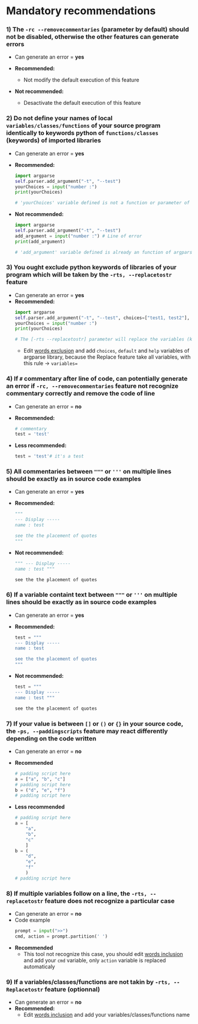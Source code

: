 # Mandatory recommendations  


### 1) The `-rc --removecommentaries` (parameter by default) should not be disabled, otherwise the other features can generate errors
- Can generate an error = **yes**
- **Recommended:**
    - Not modify the default execution of this feature

- **Not recommended:**
    - Desactivate the default execution of this feature


### 2) Do not define your names of local `variables/classes/functions` of your source program identically to keywords python of `functions/classes` (keywords) of imported libraries
- Can generate an error = **yes**
- **Recommended:**
    ```python
    import argparse
    self.parser.add_argument("-t", "--test")
    yourChoices = input("number :")
    print(yourChoices)

    # 'yourChoices' variable defined is not a function or parameter of argparse library, 'add_arguments' will not be replaced by [-rts --replacetostr] parameter 
    ```

- **Not recommended:**
    ```python
    import argparse
    self.parser.add_argument("-t", "--test")
    add_argument = input("number :") # Line of error
    print(add_argument)

    # 'add_argument' variable defined is already an function of argparse library, all 'add_arguments' will be replaced by [-rts --replacetostr] parameter
    ```

### 3) You ought exclude python keywords of libraries of your program which will be taken by the `-rts, --replacetostr` feature 
- Can generate an error = **yes**
- **Recommended:**
    ```python
    import argparse
    self.parser.add_argument("-t", "--test", choices=["test1, test2"], default="test1", help="this is a test !")
    yourChoices = input("number :")
    print(yourChoices)
    
    # The [-rts --replacetostr] parameter will replace the variables (keywords) of the argparse library 'choices', 'default' and 'help', because their syntax is 'variable ='
    ```
    - Edit [words exclusion](../../intensio/exclude/python/exclude_python_words.txt) and add `choices`, `default` and `help` variables of argparse library, because the Replace feature take all variables, with this rule -> `variables=`


### 4) If `#` commentary after line of code, can potentially generate an error if `-rc, --removecommentaries` feature not recognize commentary correctly and remove the code of line
- Can generate an error = **no**
- **Recommended:**
    ```python
    # commentary
    test = 'test'
    ```

- **Less recommended:**
    ```python
    test = 'test'# it's a test
    ```

### 5) All commentaries between `"""` or `'''` on multiple lines should be exactly as in source code examples
- Can generate an error = **yes**
- **Recommended:**
    ```python
    """
    --- Display -----
    name : test

    see the the placement of quotes
    """
    ```

- **Not recommended:**
    ```python
    """ --- Display -----
    name : test """

    see the the placement of quotes
    ```

### 6) If a variable containt text between `"""` or `'''` on multiple lines should be exactly as in source code examples
- Can generate an error = **yes**
- **Recommended:**
    ```python
    test = """
    --- Display -----
    name : test

    see the the placement of quotes 
    """
    ```
    
- **Not recommended:**
    ```python
    test = """
    --- Display -----
    name : test """

    see the the placement of quotes 
    ```
    
### 7) If your value is between `[]` or `()` or `{}` in your source code, the `-ps, --paddingscripts` feature may react differently depending on the code written
- Can generate an error = **no**
- **Recommended**
    ```python
    # padding script here
    a = ["a", "b", "c"]
    # padding script here
    b = ("d", "e", "f")
    # padding script here
    ```

- **Less recommended**
    ```python
    # padding script here
    a = [
        "a", 
        "b", 
        "c"
        ]
    b = (
        "d", 
        "e", 
        "f"
        )
    # padding script here
    ```

### 8) If multiple variables follow on a line, the `-rts, --replacetostr` feature does not recognize a particular case
- Can generate an error = **no**
- Code example
    ```python
    prompt = input(">>")
    cmd, action = prompt.partition(' ')
    ```
- **Recommended**
    - This tool not recognize this case, you should edit [words inclusion](../../intensio/include/python/include_python_words.txt) and add your `cmd` variable, only `action` variable is replaced automaticaly


### 9) If a variables/classes/functions are not takin by `-rts, --Replacetostr` feature (optionnal)
- Can generate an error = **no**
- **Recommended:**
    - Edit [words inclusion](../../intensio/include/python/include_python_words.txt) and add your variables/classes/functions name
